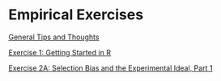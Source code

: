 # Empirical Exercises

[General Tips and Thoughts](R-Tips-Thoughts.html)

[Exercise 1:  Getting Started in R](E1-intro-R.html)

[Exercise 2A: Selection Bias and the Experimental Ideal, Part 1](E2-exp-ideal.html)
